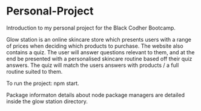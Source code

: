 # Personal-Project

Introduction to my personal project for the Black Codher Bootcamp.

Glow station is an online skincare store which presents users with a range of prices when deciding which products to purchase.
The website also contains a quiz. The user will answer questions relevant to them, and at the end be presented with a personalised skincare routine based off their quiz answers.
The quiz will match the users answers with products / a full routine suited to them.

To run the project: npm start. 

Package informaton details about node package managers are detailed inside the glow station directory.
